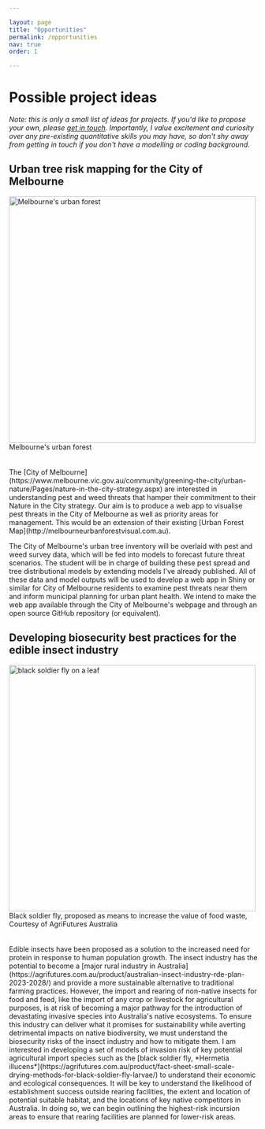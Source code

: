 ```yaml
---

layout: page
title: "Opportunities"
permalink: /opportunities
nav: true
order: 1

---
```





# Possible project ideas

*Note: this is only a small list of ideas for projects. If you'd like to propose your own, please [get in touch](mailto:emma.hudgins@unimelb.edu.au). Importantly, I value excitement and curiosity over any pre-existing quantitative skills you may have, so don't shy away from getting in touch if you don't have a modelling or coding background.*

## Urban tree risk mapping for the City of Melbourne

<img src="https://www.melbourne.vic.gov.au/SiteCollectionImages/cbd-trees.jpg" alt="Melbourne's urban forest" class="center-fit" width="500">
<figcaption>Melbourne's urban forest</figcaption>
<br><br>
The [City of Melbourne](https://www.melbourne.vic.gov.au/community/greening-the-city/urban-nature/Pages/nature-in-the-city-strategy.aspx) are interested in understanding pest and weed threats that hamper their commitment to their Nature in the City strategy. Our aim is to produce a web app to visualise pest threats in the City of Melbourne as well as priority areas for management. This would be an extension of their existing [Urban Forest Map](http://melbourneurbanforestvisual.com.au). 

The City of Melbourne's urban tree inventory will be overlaid with pest and weed survey data, which will be fed into models to forecast future threat scenarios. The student will be in charge of building these pest spread and tree distributional models by extending models I've already published. All of these data and model outputs will be used to develop a web app in Shiny or similar for City of Melbourne residents to examine pest threats near them and inform municipal planning for urban plant health. We intend to make the web app available through the City of Melbourne's webpage and through an open source GitHub repository (or equivalent).


## Developing biosecurity best practices for the edible insect industry


<img src="https://agrifutures.com.au/wp-content/uploads/2022/11/growAG-Highlights-text-image.png" alt="black soldier fly on a leaf" class="center-fit" width="500">
<figcaption>Black soldier fly, proposed as means to increase the value of food waste, Courtesy of AgriFutures Australia</figcaption> 
<br><br>
Edible insects have been proposed as a solution to the increased need for protein in response to human population growth. The insect industry has the potential to become a [major rural industry in Australia](https://agrifutures.com.au/product/australian-insect-industry-rde-plan-2023-2028/) and provide a more sustainable alternative to traditional farming practices. However, the import and rearing of non-native insects for food and feed, like the import of any crop or livestock for agricultural purposes, is at risk of becoming a major pathway for the introduction of devastating invasive species into Australia's native ecosystems. To ensure this industry can deliver what it promises for sustainability while averting detrimental impacts on native biodiversity, we must understand the biosecurity risks of the insect industry and how to mitigate them. I am interested in developing a set of models of invasion risk of key potential agricultural import species such as the [black soldier fly, *Hermetia illucens*](https://agrifutures.com.au/product/fact-sheet-small-scale-drying-methods-for-black-soldier-fly-larvae/) to understand their economic and ecological consequences. It will be key to understand the likelihood of establishment success outside rearing facilities, the extent and location of potential suitable habitat, and the locations of key native competitors in Australia. In doing so, we can begin outlining the highest-risk incursion areas to ensure that rearing facilities are planned for lower-risk areas. 
